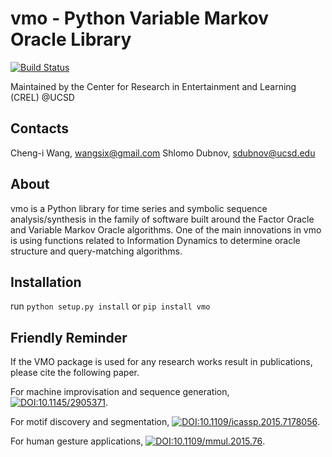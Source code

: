 # vmo - Python Variable Markov Oracle Library
[![Build Status](https://travis-ci.org/wangsix/vmo.svg?branch=master)](https://travis-ci.org/wangsix/vmo)

Maintained by the Center for Research in Entertainment and Learning 
(CREL) @UCSD

Contacts
--------
Cheng-i Wang, wangsix@gmail.com
Shlomo Dubnov, sdubnov@ucsd.edu


About
-----
vmo is a Python library for time series and symbolic sequence analysis/synthesis 
in the family of software built around the Factor Oracle and Variable Markov Oracle algorithms. 
One of the main innovations in vmo is using functions related to Information Dynamics to
determine oracle structure and query-matching algorithms.


Installation
------------
run 
```python setup.py install```
or 
```pip install vmo```

Friendly Reminder
-----------------
If the VMO package is used for any research works result in publications, please cite the following paper.

For machine improvisation and sequence generation,
[![DOI:10.1145/2905371](https://zenodo.org/badge/DOI/https://doi.org/10.1145/2905371.svg)](https://doi.org/10.1145/2905371).

For motif discovery and segmentation,
[![DOI:10.1109/icassp.2015.7178056](https://zenodo.org/badge/DOI/https://doi.org/10.1109/icassp.2015.7178056.svg)](https://doi.org/10.1109/icassp.2015.7178056).

For human gesture applications,
[![DOI:10.1109/mmul.2015.76](https://zenodo.org/badge/DOI/https://doi.org/10.1109/mmul.2015.76.svg)](https://doi.org/10.1109/mmul.2015.76).
